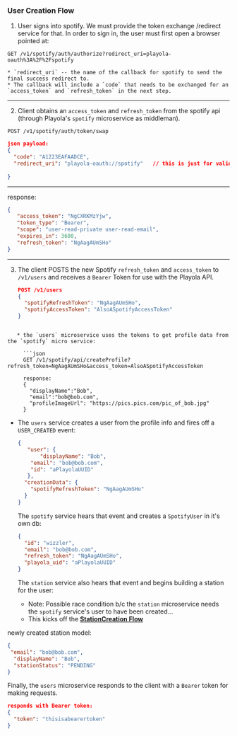 ### User Creation Flow

1. User signs into spotify.  We must provide the token exchange /redirect service for that.  In order to sign in, the user must first open a browser pointed at:

`GET /v1/spotify/auth/authorize?redirect_uri=playola-oauth%3A%2F%2Fspotify`

	* `redirect_uri` -- the name of the callback for spotify to send the final success redirect to.
	* The callback will include a `code` that needs to be exchanged for an `access_token` and `refresh_token` in the next step.

---

2. Client obtains an `access_token` and `refresh_token` from the spotify api (through Playola's `spotify` microservice as middleman).

`POST /v1/spotify/auth/token/swap`

```json
json payload:
{
  "code": "A1223EAFAADCE",
  "redirect_uri": "playola-oauth://spotify"   // this is just for validation,
  																						// but is required by Spotify
}
```

----

 response:

```json
{
   "access_token": "NgCXRKMzYjw",
   "token_type": "Bearer",
   "scope": "user-read-private user-read-email",
   "expires_in": 3600,
   "refresh_token": "NgAagAUmSHo"
}
```



---

3. The client POSTS the new Spotify `refresh_token` and `access_token` to `/v1/users` and receives a `Bearer` Token for use with the Playola API.

   ```json
   POST /v1/users
   {
     "spotifyRefreshToken": "NgAagAUmSHo",
     "spotifyAccessToken": "AlsoASpotifyAccessToken"
   }
   ```
```

   * the `users` microservice uses the tokens to get profile data from the `spotify` micro service:
   
     ```json
     GET /v1/spotify/api/createProfile?refresh_token=NgAagAUmSHo&access_token=AlsoASpotifyAccessToken
     
     response:
     {
       "displayName":"Bob",
       "email":"bob@bob.com",
       "profileImageUrl": "https://pics.pics.com/pic_of_bob.jpg"
     }
```

   * The `users` service creates a user from the profile info and fires off a `USER_CREATED` event:
   
     ```json
     {
     	"user": {
     		"displayName": "Bob",
         "email": "bob@bob.com",
         "id": "aPlayolaUUID"
     	},
       "creationData": {
         "spotifyRefreshToken": "NgAagAUmSHo"
       }
     }
     ```
     
     The `spotify` service hears that event and creates a `SpotifyUser` in it's own db:
     
     ```json
     {
       "id": "wizzler",
       "email": "bob@bob.com",
       "refresh_token": "NgAagAUmSHo",
       "playola_uid": "aPlayolaUUID"
     }
     ```
     
     The `station` service also hears that event and begins building a station for the user:
     
     * Note: Possible race condition b/c the `station` microservice needs the `spotify` service's user to have been created... 
     * This kicks off the [__StationCreation Flow__](./StationCreationFlow.md)

newly created station model:

   ```json
   {
   	"email": "bob@bob.com",
     "displayName": "Bob",
     "stationStatus": "PENDING"
   }
   ```

   

Finally, the `users` microservice responds to the client with a `Bearer` token for making requests.

```json
responds with Bearer token:
{
  "token": "thisisabearertoken"
}
```
